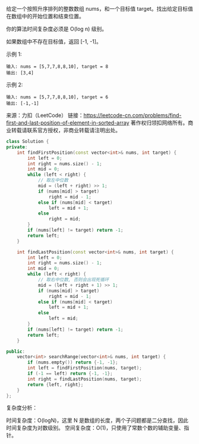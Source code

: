 给定一个按照升序排列的整数数组 nums，和一个目标值 target。找出给定目标值在数组中的开始位置和结束位置。

你的算法时间复杂度必须是 O(log n) 级别。

如果数组中不存在目标值，返回 [-1, -1]。

示例 1:

    输入: nums = [5,7,7,8,8,10], target = 8
    输出: [3,4]

示例 2:

    输入: nums = [5,7,7,8,8,10], target = 6
    输出: [-1,-1]

来源：力扣（LeetCode）
链接：https://leetcode-cn.com/problems/find-first-and-last-position-of-element-in-sorted-array
著作权归领扣网络所有。商业转载请联系官方授权，非商业转载请注明出处。

```c++
class Solution {
private:
    int findFirstPosition(const vector<int>& nums, int target) {
        int left = 0;
        int right = nums.size() - 1;
        int mid = 0;
        while (left < right) {
            // 取左中位数
            mid = (left + right) >> 1;
            if (nums[mid] > target)
                right = mid - 1;
            else if (nums[mid] < target)
                left = mid + 1;
            else
                right = mid;
        }
        if (nums[left] != target) return -1;
        return left;
    }

    int findLastPosition(const vector<int>& nums, int target) {
        int left = 0;
        int right = nums.size() - 1;
        int mid = 0;
        while (left < right) {
            // 取右中位数, 否则会出现死循环
            mid = (left + right + 1) >> 1;
            if (nums[mid] > target)
                right = mid - 1;
            else if (nums[mid] < target)
                left = mid + 1;
            else
                left = mid;
        }
        if (nums[left] != target) return -1;
        return left;
    }

public:
    vector<int> searchRange(vector<int>& nums, int target) {
        if (nums.empty()) return {-1, -1};
        int left = findFirstPosition(nums, target);
        if (-1 == left) return {-1, -1};
        int right = findLastPosition(nums, target);
        return {left, right};
    }
};
```

复杂度分析：

时间复杂度：O(logN)，这里 N 是数组的长度，两个子问题都是二分查找，因此时间复杂度为对数级别。
空间复杂度：O(1)，只使用了常数个数的辅助变量、指针。
